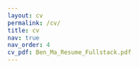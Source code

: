 ```yaml
---
layout: cv
permalink: /cv/
title: cv
nav: true
nav_order: 4
cv_pdf: Ben_Ma_Resume_Fullstack.pdf
---
```

